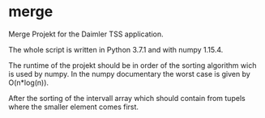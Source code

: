 # merge
Merge Projekt for the Daimler TSS application.

The whole script is written in Python 3.7.1 and with numpy 1.15.4.

The runtime of the projekt should be in order of the sorting algorithm wich is used by numpy. In the numpy documentary the worst case is given by O(n\*log(n)).

After the  sorting of the intervall array which should contain from tupels where the smaller element comes first.
